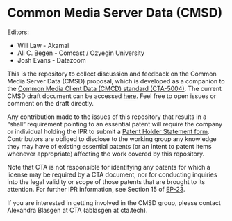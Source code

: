 # Common Media Server Data (CMSD)

Editors:
- Will Law - Akamai
- Ali C. Begen - Comcast / Ozyegin University
- Josh Evans - Datazoom

This is the repository to collect discussion and feedback on the Common Media Server Data (CMSD) proposal, which is developed as a companion to the [Common Media Client Data (CMCD) standard (CTA-5004)](https://shop.cta.tech/products/web-application-video-ecosystem-common-media-client-data-cta-5004). The current CMSD draft document can be accessed [here](https://docs.google.com/document/d/1BlTHfbF2VGSlA4vLx1fMssWqiGWYuzhmTfQ8VeyxF8g). Feel free to open issues or comment on the draft directly.

Any contribution made to the issues of this repository that results in a “shall” requirement pointing to an essential patent will require the company or individual holding the IPR to submit a [Patent Holder Statement form](https://standards.cta.tech/kwspub/rules/CTA-EP-23-T-IP-Proffer.pdf). Contributors are obliged to disclose to the working group any knowledge they may have of existing essential patents (or an intent to patent items whenever appropriate) affecting the work covered by this repository.

Note that CTA is not responsible for identifying any patents for which a license may be required by a CTA document, nor for conducting inquiries into the legal validity or scope of those patents that are brought to its attention. For further IPR information, see Section 15 of [EP-23](https://standards.cta.tech/kwspub/rules/CTA-EP-23-T.pdf).

If you are interested in getting involved in the CMSD group, please contact Alexandra Blasgen at CTA (ablasgen at cta.tech).
